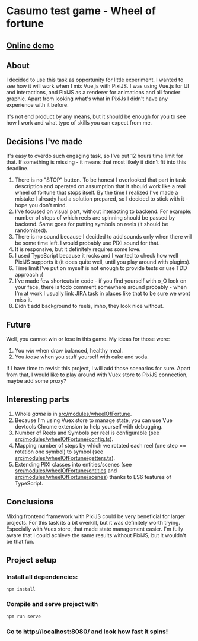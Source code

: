 # Casumo test game - Wheel of fortune

## [Online demo](https://lsopocko.github.io/)

## About

I decided to use this task as opportunity for little experiment. I wanted to see how it will work when I mix Vue.js with PixiJS. I was using Vue.js for UI and interactions, and PixiJS as a renderer for animations and all fancier graphic. Apart from looking what's what in PixiJs I didn't have any experience with it before.

It's not end product by any means, but it should be enough for you to see how I work and what type of skills you can expect from me.

## Decisions I've made

It's easy to overdo such engaging task, so I've put 12 hours time limit for that. If something is missing - it means that most likely it didn't fit into this deadline.

1. There is no "STOP" button. To be honest I overlooked that part in task description and operated on assumption that it should work like a real wheel of fortune that stops itself. By the time I realized I've made a mistake I already had a solution prepared, so I decided to stick with it - hope you don't mind.
2. I've focused on visual part, without interacting to backend. For example: number of steps of which reels are spinning should be passed by backend. Same goes for putting symbols on reels (it should be randomized).
3. There is no sound because I decided to add sounds only when there will be some time left. I would probably use PIXI.sound for that.
4. It is responsive, but it definitely requires some love.
5. I used TypeScript because it rocks and I wanted to check how well PixiJS supports it (it does quite well, until you play around with plugins).
6. Time limit I've put on myself is not enough to provide tests or use TDD approach :(
7. I've made few shortcuts in code - if you find yourself with o_O look on your face, there is todo comment somewhere around probably - when I'm at work I usually link JIRA task in places like that to be sure we wont miss it.
8. Didn't add background to reels, imho, they look nice without.

## Future

Well, you cannot win or lose in this game. My ideas for those were:

1. You _win_ when draw balanced, healthy meal.
2. You _loose_ when you stuff yourself with cake and soda.

If I have time to revisit this project, I will add those scenarios for sure. Apart from that, I would like to play around with Vuex store to PixiJS connection, maybe add some proxy?

## Interesting parts

1. Whole _game_ is in [src/modules/wheelOfFortune](https://bitbucket.org/lukasz-sopocko/casumo-test/src/master/src/modules/wheelOfFortune/).
2. Because I'm using Vuex store to manage state, you can use Vue devtools Chrome extension to help yourself with debugging.
3. Number of Reels and Symbols per reel is configurable (see [src/modules/wheelOfFortune/config.ts](https://bitbucket.org/lukasz-sopocko/casumo-test/src/master/src/modules/wheelOfFortune/config.ts)).
4. Mapping number of steps by which we rotated each reel (one step == rotation one symbol) to symbol (see [src/modules/wheelOfFortune/getters.ts](https://bitbucket.org/lukasz-sopocko/casumo-test/src/master/src/modules/wheelOfFortune/getters.ts)).
5. Extending PIXI classes into entities/scenes (see [src/modules/wheelOfFortune/entities](https://bitbucket.org/lukasz-sopocko/casumo-test/src/master/src/modules/wheelOfFortune/entities) and [src/modules/wheelOfFortune/scenes](https://bitbucket.org/lukasz-sopocko/casumo-test/src/master/src/modules/wheelOfFortune/scenes)) thanks to ES6 features of TypeScript.

## Conclusions

Mixing frontend framework with PixiJS could be very beneficial for larger projects. For this task its a bit overkill, but it was definitely worth trying. Especially with Vuex store, that made state management easier.
I'm fully aware that I could achieve the same results without PixiJS, but it wouldn't be that fun.

## Project setup

### Install all dependencies:

```
npm install
```

### Compile and serve project with

```
npm run serve
```

### Go to http://localhost:8080/ and look how fast it spins!
